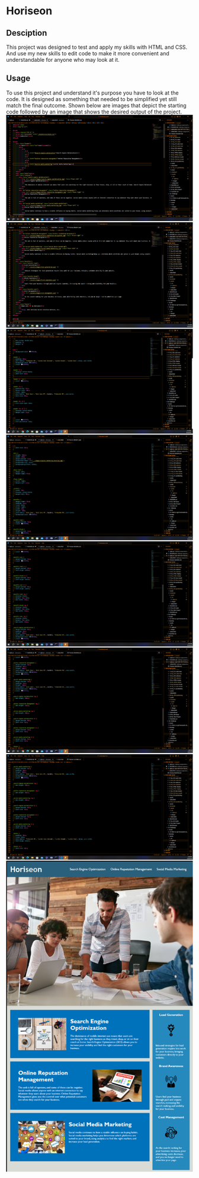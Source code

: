 # Horiseon

## Desciption

This project was designed to test and apply my skills with HTML and CSS. And use my new skills to edit code to make it more convenient and understandable for anyone who may look at it.

## Usage

To use this project and understand it's purpose you have to look at the code. It is designed as something that needed to be simplified yet still match the final outcome. Shown below are images that depict the starting code followed by an image that shows the desired output of the project.
![first image of HTML code](assets/images/horiseon-starter-html1.png)
![second image of HTML code](assets/images/horiseon-starter-html2.png)
![first image of CSS code](assets/images/horiseon-starter-css1.png)
![second image of CSS code](assets/images/horiseon-starter-css2.png)
![third image of CSS code](assets/images/horiseon-starter-css3.png)
![fourth image of CSS code](assets/images/horiseon-starter-css4.png)
![fifth image of CSS code](assets/images/horiseon-starter-css5.png)
![image of the expected end result](assets/images/horiseon-end-result.png)

